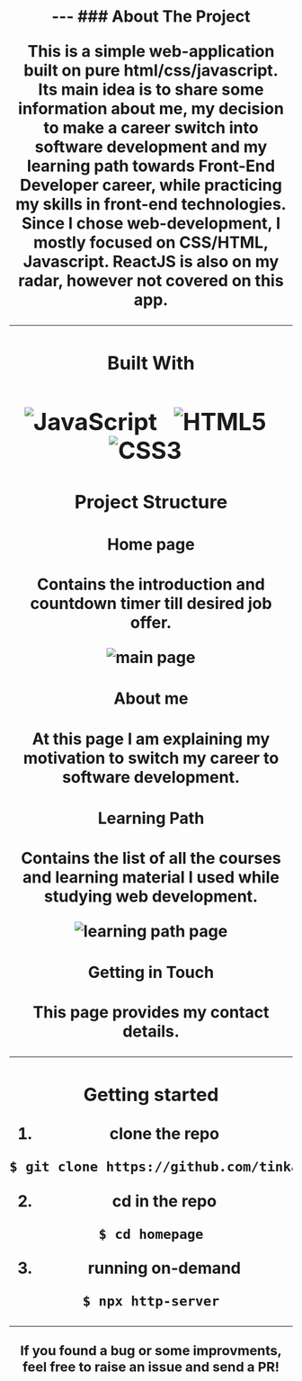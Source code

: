 <h1 align="center"><Homepage</h1>
---
### About The Project


This is a simple web-application built on pure html/css/javascript.  
Its main idea is to share some information about me, my decision to make a career switch into software development and my learning path towards Front-End Developer career, while practicing my skills in front-end technologies. 
Since I chose web-development, I mostly focused on CSS/HTML, Javascript. ReactJS is also on my radar, however not covered on this app. 

---
### Built With

![JavaScript](https://img.shields.io/badge/-JavaScript-black?style=flat-square&logo=javascript) &nbsp;
![HTML5](https://img.shields.io/badge/-HTML5-E34F26?style=flat-square&logo=html5&logoColor=white) &nbsp;
![CSS3](https://img.shields.io/badge/-CSS3-1572B6?style=flat-square&logo=css3) &nbsp;
---

### Project Structure

#### Home page
Contains the introduction and countdown timer till desired job offer. 

![main page](https://i.ibb.co/6X2cF3L/homepage-main.png) 

#### About me
At this page I am explaining my motivation to switch my career to software development. 

#### Learning Path
Contains the list of all the courses and learning material I used while studying web development.

![learning path page](https://i.ibb.co/HtS9yfS/My-Learning-Path.png)

#### Getting in Touch
This page provides my contact details.
___

### Getting started
1. clone the repo
```bash
$ git clone https://github.com/tinkabel85/homepage.git
```
2. cd in the repo
```bash
$ cd homepage
```
3. running on-demand
```bash
$ npx http-server
```
___
<div align="center">
<sub>If you found a bug or some improvments, feel free to raise an issue and send a PR!</sub>
</div>